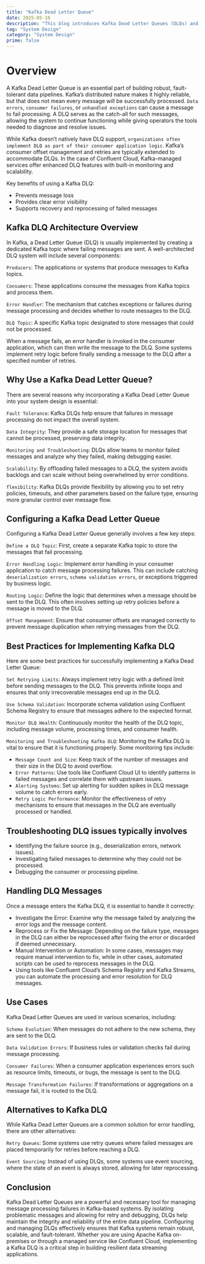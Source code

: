 ```yaml
---
title: "Kafka Dead Letter Queue"
date: 2025-05-16
description: "This blog introduces Kafka Dead Letter Queues (DLQs) and their role in maintaining the reliability of data pipelines. It explores why DLQs are essential for fault tolerance, how they help prevent message loss, and how organizations implement them in Kafka-based architectures. The post also covers DLQ best practices, configuration steps, and monitoring strategies, highlighting solutions like Confluent Cloud for enhanced scalability and observability."
tag: "System Design"
category: "System Design"
prime: false
---
```


# Overview

A Kafka Dead Letter Queue is an essential part of building robust, fault-tolerant data pipelines. Kafka’s distributed nature makes it highly reliable, but that does not mean every message will be successfully processed. `Data errors`, `consumer failures`, or `unhandled exceptions` can cause a message to fail processing. A DLQ serves as the catch-all for such messages, allowing the system to continue functioning while giving operators the tools needed to diagnose and resolve issues.

While Kafka doesn’t natively have DLQ support, `organizations often implement DLQ as part of their consumer application logic`. Kafka’s consumer offset management and retries are typically extended to accommodate DLQs. In the case of Confluent Cloud, Kafka-managed services offer enhanced DLQ features with built-in monitoring and scalability.

Key benefits of using a Kafka DLQ:

- Prevents message loss
- Provides clear error visibility
- Supports recovery and reprocessing of failed messages

## Kafka DLQ Architecture Overview

In Kafka, a Dead Letter Queue (DLQ) is usually implemented by creating a dedicated Kafka topic where failing messages are sent. A well-architected DLQ system will include several components:

`Producers`: The applications or systems that produce messages to Kafka topics.

`Consumers`: These applications consume the messages from Kafka topics and process them.

`Error Handler`: The mechanism that catches exceptions or failures during message processing and decides whether to route messages to the DLQ.

`DLQ Topic`: A specific Kafka topic designated to store messages that could not be processed.

When a message fails, an error handler is invoked in the consumer application, which can then write the message to the DLQ. Some systems implement retry logic before finally sending a message to the DLQ after a specified number of retries.

## Why Use a Kafka Dead Letter Queue?

There are several reasons why incorporating a Kafka Dead Letter Queue into your system design is essential:

`Fault Tolerance`: Kafka DLQs help ensure that failures in message processing do not impact the overall system.

`Data Integrity`: They provide a safe storage location for messages that cannot be processed, preserving data integrity.

`Monitoring and Troubleshooting`: DLQs allow teams to monitor failed messages and analyze why they failed, making debugging easier.

`Scalability`: By offloading failed messages to a DLQ, the system avoids backlogs and can scale without being overwhelmed by error conditions.

`flexibility`: Kafka DLQs provide flexibility by allowing you to set retry policies, timeouts, and other parameters based on the failure type, ensuring more granular control over message flow.

## Configuring a Kafka Dead Letter Queue

Configuring a Kafka Dead Letter Queue generally involves a few key steps:

`Define a DLQ Topic`: First, create a separate Kafka topic to store the messages that fail processing.

`Error Handling Logic`: Implement error handling in your consumer application to catch message processing failures. This can include catching `deserialization errors`, `schema validation errors`, or exceptions triggered by business logic.

`Routing Logic`: Define the logic that determines when a message should be sent to the DLQ. This often involves setting up retry policies before a message is moved to the DLQ.

`Offset Management`: Ensure that consumer offsets are managed correctly to prevent message duplication when retrying messages from the DLQ.

## Best Practices for Implementing Kafka DLQ

Here are some best practices for successfully implementing a Kafka Dead Letter Queue:

`Set Retrying Limits`: Always implement retry logic with a defined limit before sending messages to the DLQ. This prevents infinite loops and ensures that only irrecoverable messages end up in the DLQ.

`Use Schema Validation`: Incorporate schema validation using Confluent Schema Registry to ensure that messages adhere to the expected format.

`Monitor DLQ Health`: Continuously monitor the health of the DLQ topic, including message volume, processing times, and consumer health.

`Monitoring and Troubleshooting Kafka DLQ`: Monitoring the Kafka DLQ is vital to ensure that it is functioning properly. Some monitoring tips include:

- `Message Count and Size`: Keep track of the number of messages and their size in the DLQ to avoid overflow.
- `Error Patterns`: Use tools like Confluent Cloud UI to identify patterns in failed messages and correlate them with upstream issues.
- `Alerting Systems`: Set up alerting for sudden spikes in DLQ message volume to catch errors early.
- `Retry Logic Performance`: Monitor the effectiveness of retry mechanisms to ensure that messages in the DLQ are eventually processed or handled.

## Troubleshooting DLQ issues typically involves

- Identifying the failure source (e.g., deserialization errors, network issues).
- Investigating failed messages to determine why they could not be processed.
- Debugging the consumer or processing pipeline.

## Handling DLQ Messages

Once a message enters the Kafka DLQ, it is essential to handle it correctly:

- Investigate the Error: Examine why the message failed by analyzing the error logs and the message content.
- Reprocess or Fix the Message: Depending on the failure type, messages in the DLQ can either be reprocessed after fixing the error or discarded if deemed unnecessary.
- Manual Intervention or Automation: In some cases, messages may require manual intervention to fix, while in other cases, automated scripts can be used to reprocess messages in the DLQ.
- Using tools like Confluent Cloud’s Schema Registry and Kafka Streams, you can automate the processing and error resolution for DLQ messages.

## Use Cases

Kafka Dead Letter Queues are used in various scenarios, including:

`Schema Evolution`: When messages do not adhere to the new schema, they are sent to the DLQ.

`Data Validation Errors`: If business rules or validation checks fail during message processing.

`Consumer Failures`: When a consumer application experiences errors such as resource limits, timeouts, or bugs, the message is sent to the DLQ.

`Message Transformation Failures`: If transformations or aggregations on a message fail, it is routed to the DLQ.

## Alternatives to Kafka DLQ

While Kafka Dead Letter Queues are a common solution for error handling, there are other alternatives:

`Retry Queues`: Some systems use retry queues where failed messages are placed temporarily for retries before reaching a DLQ.

`Event Sourcing`: Instead of using DLQs, some systems use event sourcing, where the state of an event is always stored, allowing for later reprocessing.

## Conclusion

Kafka Dead Letter Queues are a powerful and necessary tool for managing message processing failures in Kafka-based systems. By isolating problematic messages and allowing for retry and debugging, DLQs help maintain the integrity and reliability of the entire data pipeline. Configuring and managing DLQs effectively ensures that Kafka systems remain robust, scalable, and fault-tolerant. Whether you are using Apache Kafka on-premises or through a managed service like Confluent Cloud, implementing a Kafka DLQ is a critical step in building resilient data streaming applications.
